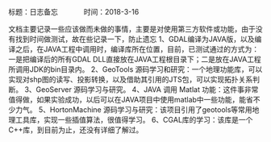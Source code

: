 标题：日志备忘              时间：2018-3-16

文档主要记录一些应该做而未做的事情，主要是对使用第三方软件或功能，由于没有找到时间做测试，故在些记录一下，防止遗忘
1、GDAL编译为JAVA版，以及编译之后，在JAVA工程中调用时，编译库所在位置，目前，已测试通过的方式为：一是把编译后的所有GDAL DLL直接放在JAVA工程根目录下；二是放在JAVA工程所调用JDK的bin目录内。
2、GeoTools 源码学习和研究：一个地理功能库，可以实现对shp图的读写、投影转换，以及借助其引用的JTS包，可以实现拓扑关系判断。
3、GeoServer 源码学习与研究。
4、JAVA 调用 Matlat 功能：这件事非常值得做，如果实验成功，以后可以在JAVA项目中使用matlab中一些功能，能省不少力气。
5、HortonMachine 源码学习与研究：该项目引用了geotools等常用地理工具库，实现一些插值算法，很值得学习。
6、CGAL库的学习：该库是一个C++库，到目前为止，还没有详细了解过。
